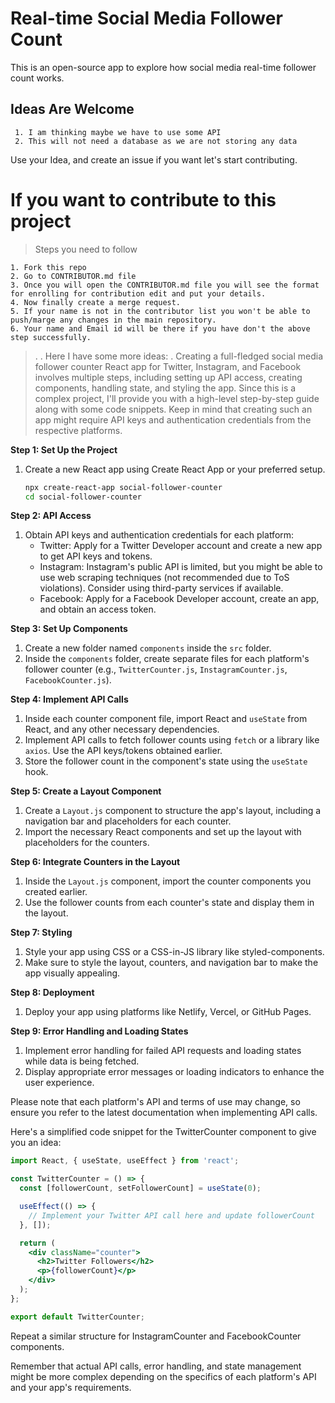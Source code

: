 # Real-time Social Media Follower Count
This is an open-source app to explore how social media real-time follower count works.

## Ideas Are Welcome
```
 1. I am thinking maybe we have to use some API
 2. This will not need a database as we are not storing any data
```
Use your Idea, and create an issue if you want let's start contributing.

# If you want to contribute to this project
> Steps you need to follow
```
1. Fork this repo
2. Go to CONTRIBUTOR.md file
3. Once you will open the CONTRIBUTOR.md file you will see the format for enrolling for contribution edit and put your details.
4. Now finally create a merge request.
5. If your name is not in the contributor list you won't be able to push/marge any changes in the main repository.
6. Your name and Email id will be there if you have don't the above step successfully.
```



> .
> .
> Here I have some more ideas:
> .
Creating a full-fledged social media follower counter React app for Twitter, Instagram, and Facebook involves multiple steps, including setting up API access, creating components, handling state, and styling the app. Since this is a complex project, I'll provide you with a high-level step-by-step guide along with some code snippets. Keep in mind that creating such an app might require API keys and authentication credentials from the respective platforms.

**Step 1: Set Up the Project**
1. Create a new React app using Create React App or your preferred setup.
   ```sh
   npx create-react-app social-follower-counter
   cd social-follower-counter
   ```

**Step 2: API Access**
1. Obtain API keys and authentication credentials for each platform:
   - Twitter: Apply for a Twitter Developer account and create a new app to get API keys and tokens.
   - Instagram: Instagram's public API is limited, but you might be able to use web scraping techniques (not recommended due to ToS violations). Consider using third-party services if available.
   - Facebook: Apply for a Facebook Developer account, create an app, and obtain an access token.

**Step 3: Set Up Components**
1. Create a new folder named `components` inside the `src` folder.
2. Inside the `components` folder, create separate files for each platform's follower counter (e.g., `TwitterCounter.js`, `InstagramCounter.js`, `FacebookCounter.js`).

**Step 4: Implement API Calls**
1. Inside each counter component file, import React and `useState` from React, and any other necessary dependencies.
2. Implement API calls to fetch follower counts using `fetch` or a library like `axios`. Use the API keys/tokens obtained earlier.
3. Store the follower count in the component's state using the `useState` hook.

**Step 5: Create a Layout Component**
1. Create a `Layout.js` component to structure the app's layout, including a navigation bar and placeholders for each counter.
2. Import the necessary React components and set up the layout with placeholders for the counters.

**Step 6: Integrate Counters in the Layout**
1. Inside the `Layout.js` component, import the counter components you created earlier.
2. Use the follower counts from each counter's state and display them in the layout.

**Step 7: Styling**
1. Style your app using CSS or a CSS-in-JS library like styled-components.
2. Make sure to style the layout, counters, and navigation bar to make the app visually appealing.

**Step 8: Deployment**
1. Deploy your app using platforms like Netlify, Vercel, or GitHub Pages.

**Step 9: Error Handling and Loading States**
1. Implement error handling for failed API requests and loading states while data is being fetched.
2. Display appropriate error messages or loading indicators to enhance the user experience.

Please note that each platform's API and terms of use may change, so ensure you refer to the latest documentation when implementing API calls.

Here's a simplified code snippet for the TwitterCounter component to give you an idea:

```jsx
import React, { useState, useEffect } from 'react';

const TwitterCounter = () => {
  const [followerCount, setFollowerCount] = useState(0);

  useEffect(() => {
    // Implement your Twitter API call here and update followerCount
  }, []);

  return (
    <div className="counter">
      <h2>Twitter Followers</h2>
      <p>{followerCount}</p>
    </div>
  );
};

export default TwitterCounter;
```

Repeat a similar structure for InstagramCounter and FacebookCounter components.

Remember that actual API calls, error handling, and state management might be more complex depending on the specifics of each platform's API and your app's requirements.
